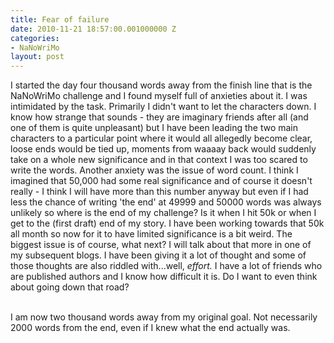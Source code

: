 ```yaml
---
title: Fear of failure
date: 2010-11-21 18:57:00.001000000 Z
categories:
- NaNoWriMo
layout: post
---
```


I started the day four thousand words away from the finish line that is the NaNoWriMo challenge and I found myself full of anxieties about it. I was intimidated by the task. Primarily I didn't want to let the characters down. I know how strange that sounds - they are imaginary friends after all (and one of them is quite unpleasant) but I have been leading the two main characters to a particular point where it would all allegedly become clear, loose ends would be tied up, moments from waaaay back would suddenly take on a whole new significance and in that context I was too scared to write the words. Another anxiety was the issue of word count. I think I imagined that 50,000 had some real significance and of course it doesn't really - I think I will have more than this number anyway but even if I had less the chance of writing 'the end' at 49999 and 50000 words was always unlikely so where is the end of my challenge? Is it when I hit 50k or when I get to the (first draft) end of my story. I have been working towards that 50k all month so now for it to have limited significance is a bit weird. The biggest issue is of course, what next? I will talk about that more in one of my subsequent blogs. I have been giving it a lot of thought and some of those thoughts are also riddled with...well, <i>effort. </i>I have a lot of friends who are published authors and I know how difficult it is. Do I want to even think about going down that road? <br /><div><br /></div><div>I am now two thousand words away from my original goal. Not necessarily 2000 words from the end, even if I knew what the end actually was.</div>
